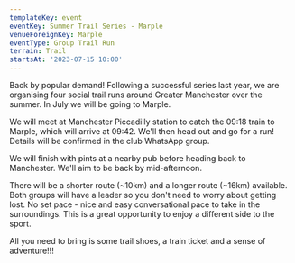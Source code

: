```yaml
---
templateKey: event
eventKey: Summer Trail Series - Marple
venueForeignKey: Marple
eventType: Group Trail Run
terrain: Trail
startsAt: '2023-07-15 10:00'
---
```

Back by popular demand! Following a successful series last year, we are organising four social trail runs around Greater 
Manchester over the summer. In July we will be going to Marple.

We will meet at Manchester Piccadilly station to catch the 09:18 train to Marple, which will arrive at 09:42. We'll then
head out and go for a run! Details will be confirmed in the club WhatsApp group.

We will finish with pints at a nearby pub before heading back to Manchester. We'll aim to be back by mid-afternoon.

There will be a shorter route (~10km) and a longer route (~16km) available. 
Both groups will have a leader so you don't need to worry about getting lost. 
No set pace - nice and easy conversational pace to take in the surroundings. 
This is a great opportunity to enjoy a different side to the sport.

All you need to bring is some trail shoes, a train ticket and a sense of adventure!!!
